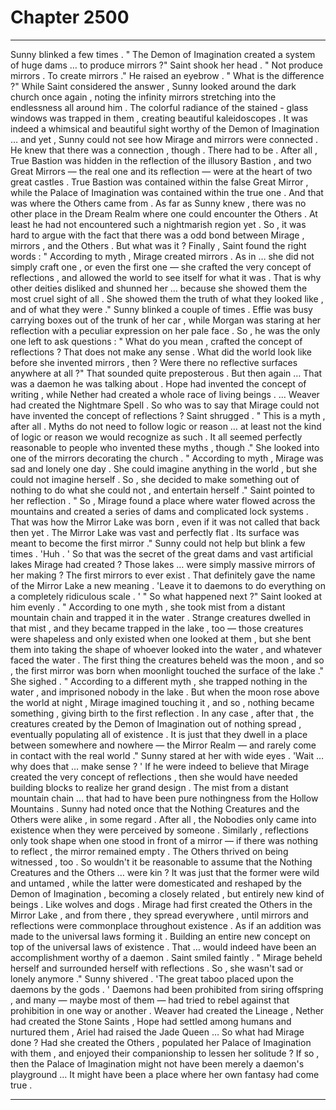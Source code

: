 
# Chapter 2500


---

Sunny blinked a few times .
" The Demon of Imagination created a system of huge dams … to produce mirrors ?"
Saint shook her head .
" Not produce mirrors . To create mirrors ."
He raised an eyebrow .
" What is the difference ?"
While Saint considered the answer , Sunny looked around the dark church once again , noting the infinity mirrors stretching into the endlessness all around him . The colorful radiance of the stained - glass windows was trapped in them , creating beautiful kaleidoscopes . It was indeed a whimsical and beautiful sight worthy of the Demon of Imagination … and yet , Sunny could not see how Mirage and mirrors were connected .
He knew that there was a connection , though . There had to be .
After all , True Bastion was hidden in the reflection of the illusory Bastion , and two Great Mirrors — the real one and its reflection — were at the heart of two great castles . True Bastion was contained within the false Great Mirror , while the Palace of Imagination was contained within the true one .
And that was where the Others came from .
As far as Sunny knew , there was no other place in the Dream Realm where one could encounter the Others . At least he had not encountered such a nightmarish region yet .
So , it was hard to argue with the fact that there was a odd bond between Mirage , mirrors , and the Others .
But what was it ?
Finally , Saint found the right words :
" According to myth , Mirage created mirrors . As in … she did not simply craft one , or even the first one — she crafted the very concept of reflections , and allowed the world to see itself for what it was . That is why other deities disliked and shunned her … because she showed them the most cruel sight of all . She showed them the truth of what they looked like , and of what they were ."
Sunny blinked a couple of times .
Effie was busy carrying boxes out of the trunk of her car , while Morgan was staring at her reflection with a peculiar expression on her pale face . So , he was the only one left to ask questions :
" What do you mean , crafted the concept of reflections ? That does not make any sense . What did the world look like before she invented mirrors , then ? Were there no reflective surfaces anywhere at all ?"
That sounded quite preposterous .
But then again …
That was a daemon he was talking about . Hope had invented the concept of writing , while Nether had created a whole race of living beings .
... Weaver had created the Nightmare Spell .
So who was to say that Mirage could not have invented the concept of reflections ? Saint shrugged .
" This is a myth , after all . Myths do not need to follow logic or reason … at least not the kind of logic or reason we would recognize as such . It all seemed perfectly reasonable to people who invented these myths , though ."
She looked into one of the mirrors decorating the church .
" According to myth , Mirage was sad and lonely one day . She could imagine anything in the world , but she could not imagine herself . So , she decided to make something out of nothing to do what she could not , and entertain herself ."
Saint pointed to her reflection .
" So , Mirage found a place where water flowed across the mountains and created a series of dams and complicated lock systems . That was how the Mirror Lake was born , even if it was not called that back then yet . The Mirror Lake was vast and perfectly flat . Its surface was meant to become the first mirror ."
Sunny could not help but blink a few times .
'Huh . '
So that was the secret of the great dams and vast artificial lakes Mirage had created ?
Those lakes … were simply massive mirrors of her making ?
The first mirrors to ever exist .
That definitely gave the name of the Mirror Lake a new meaning .
'Leave it to daemons to do everything on a completely ridiculous scale . '
" So what happened next ?"
Saint looked at him evenly .
" According to one myth , she took mist from a distant mountain chain and trapped it in the water . Strange creatures dwelled in that mist , and they became trapped in the lake , too — those creatures were shapeless and only existed when one looked at them , but she bent them into taking the shape of whoever looked into the water , and whatever faced the water . The first thing the creatures beheld was the moon , and so , the first mirror was born when moonlight touched the surface of the lake ."
She sighed .
" According to a different myth , she trapped nothing in the water , and imprisoned nobody in the lake . But when the moon rose above the world at night , Mirage imagined touching it , and so , nothing became something , giving birth to the first reflection . In any case , after that , the creatures created by the Demon of Imagination out of nothing spread , eventually populating all of existence . It is just that they dwell in a place between somewhere and nowhere — the Mirror Realm — and rarely come in contact with the real world ."
Sunny stared at her with wide eyes .
'Wait … why does that … make sense ? '
If he were indeed to believe that Mirage created the very concept of reflections , then she would have needed building blocks to realize her grand design . The mist from a distant mountain chain … that had to have been pure nothingness from the Hollow Mountains .
Sunny had noted once that the Nothing Creatures and the Others were alike , in some regard . After all , the Nobodies only came into existence when they were perceived by someone . Similarly , reflections only took shape when one stood in front of a mirror — if there was nothing to reflect , the mirror remained empty .
The Others thrived on being witnessed , too .
So wouldn't it be reasonable to assume that the Nothing Creatures and the Others … were kin ?
It was just that the former were wild and untamed , while the latter were domesticated and reshaped by the Demon of Imagination , becoming a closely related , but entirely new kind of beings .
Like wolves and dogs .
Mirage had first created the Others in the Mirror Lake , and from there , they spread everywhere , until mirrors and reflections were commonplace throughout existence . As if an addition was made to the universal laws forming it .
Building an entire new concept on top of the universal laws of existence . That … would indeed have been an accomplishment worthy of a daemon .
Saint smiled faintly .
" Mirage beheld herself and surrounded herself with reflections . So , she wasn't sad or lonely anymore ."
Sunny shivered .
'The great taboo placed upon the daemons by the gods . '
Daemons had been prohibited from siring offspring , and many — maybe most of them — had tried to rebel against that prohibition in one way or another . Weaver had created the Lineage , Nether had created the Stone Saints , Hope had settled among humans and nurtured them , Ariel had raised the Jade Queen …
So what had Mirage done ?
Had she created the Others , populated her Palace of Imagination with them , and enjoyed their companionship to lessen her solitude ?
If so , then the Palace of Imagination might not have been merely a daemon's playground …
It might have been a place where her own fantasy had come true .

---

